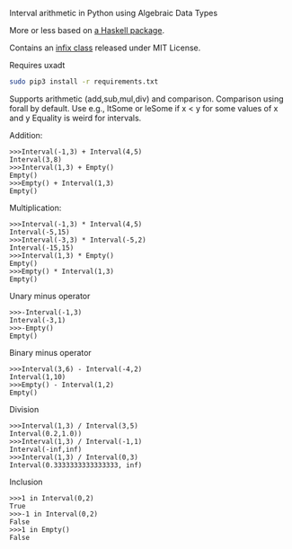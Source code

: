 Interval arithmetic in Python using Algebraic Data Types

More or less based on [a Haskell package](https://hackage.haskell.org/package/intervals-0.8.1/docs/Numeric-Interval.html).

Contains an [infix class](https://github.com/ActiveState/code) released under MIT License.

Requires uxadt

```bash
sudo pip3 install -r requirements.txt
```

Supports arithmetic (add,sub,mul,div) and comparison. 
Comparison using forall by default.
Use e.g., ltSome or leSome if x < y for some values of x and y
Equality is weird for intervals.

Addition:
```python3
>>>Interval(-1,3) + Interval(4,5)
Interval(3,8)
>>>Interval(1,3) + Empty()
Empty()
>>>Empty() + Interval(1,3)
Empty()
```

Multiplication:
```python3
>>>Interval(-1,3) * Interval(4,5)
Interval(-5,15)
>>>Interval(-3,3) * Interval(-5,2)
Interval(-15,15)
>>>Interval(1,3) * Empty()
Empty()
>>>Empty() * Interval(1,3)
Empty()
```

Unary minus operator
```python3
>>>-Interval(-1,3)
Interval(-3,1)
>>>-Empty()
Empty()
```

Binary minus operator
```python3
>>>Interval(3,6) - Interval(-4,2)
Interval(1,10)
>>>Empty() - Interval(1,2)
Empty()
```

Division
```python3
>>>Interval(1,3) / Interval(3,5)
Interval(0.2,1.0))
>>>Interval(1,3) / Interval(-1,1)
Interval(-inf,inf)
>>>Interval(1,3) / Interval(0,3)
Interval(0.3333333333333333, inf)
```

Inclusion
```python3
>>>1 in Interval(0,2)
True
>>>-1 in Interval(0,2)
False
>>>1 in Empty()
False
```
